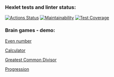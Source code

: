 ### Hexlet tests and linter status:
[![Actions Status](https://github.com/aigarzs/python-project-49/workflows/hexlet-check/badge.svg)](https://github.com/aigarzs/python-project-49/actions)
[![Maintainability](https://api.codeclimate.com/v1/badges/f8cdaf7f03e6d568a815/maintainability)](https://codeclimate.com/github/aigarzs/python-project-49/maintainability)
[![Test Coverage](https://api.codeclimate.com/v1/badges/f8cdaf7f03e6d568a815/test_coverage)](https://codeclimate.com/github/aigarzs/python-project-49/test_coverage)


### Brain games - demo:
[Even number](https://asciinema.org/a/0cRecKYkUA8xNZjij7Pa5ATfg)

[Calculator](https://asciinema.org/a/hoGBI1JkaABr6VZN5B39Ivuip)

[Greatest Common Divisor](https://asciinema.org/a/VMinhGc5hpjxPqOOq4aByArjv)

[Progression](https://asciinema.org/a/mRYsJXpGbYBJmpuSUItYR1MLX)

